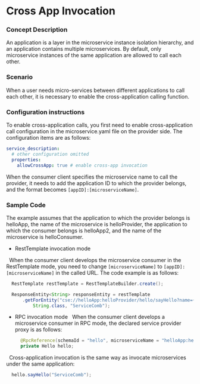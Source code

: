 # Cross App Invocation
### Concept Description

An application is a layer in the microservice instance isolation hierarchy, and an application contains multiple microservices. By default, only microservice instances of the same application are allowed to call each other.

### Scenario

When a user needs micro-services between different applications to call each other, it is necessary to enable the cross-application calling function.

### Configuration instructions

To enable cross-application calls, you first need to enable cross-application call configuration in the microservice.yaml file on the provider side. The configuration items are as follows:
```yaml
service_description:
  # other configuration omitted
  properties:
    allowCrossApp: true # enable cross-app invocation
```

When the consumer client specifies the microservice name to call the provider, it needs to add the application ID to which the provider belongs, and the format becomes `[appID]:[microserviceName]`.

### Sample Code

The example assumes that the application to which the provider belongs is helloApp, the name of the microservice is helloProvider, the application to which the consumer belongs is helloApp2, and the name of the microservice is helloConsumer.

- RestTemplate invocation mode

  When the consumer client develops the microservice consumer in the RestTemplate mode, you need to change `[microserviceName]` to `[appID]:[microserviceName]` in the called URL. The code example is as follows:
  ```java
    RestTemplate restTemplate = RestTemplateBuilder.create();

    ResponseEntity<String> responseEntity = restTemplate
        .getForEntity("cse://helloApp:helloProvider/hello/sayHello?name={name}",
            String.class, "ServiceComb");
  ```
- RPC invocation mode
  When the consumer client develops a microservice consumer in RPC mode, the declared service provider proxy is as follows:
  ```java
    @RpcReference(schemaId = "hello", microserviceName = "helloApp:helloProvider")
    private Hello hello;
  ```
  Cross-application invocation is the same way as invocate microservices under the same application:
  
  ```java
    hello.sayHello("ServiceComb");
  ```
